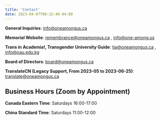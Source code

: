 ```yaml
---
title: 'Contact'
date: 2023-04-07T00:32:40-04:00
---
```


**General Inquiries**:  [info@oneamongus.ca](mailto:info@oneamongus.ca)

**Memorial Website**: [remembrance@oneamongus.ca](mailto:remembrance@oneamongus.ca) , [info@one-among.us](mailto:info@one-among.us)

**Trans in Academia!, Transgender University Guide**: [tia@oneamongus.ca](mailto:tia@oneamongus.ca) , [info@oau.edu.kg](mailto:info@oau.edu.kg)

**Board of Directors**: [board@oneamongus.ca](mailto:board@oneamongus.ca)

**TranslateCN (Legacy Support, From 2023-05 to 2023-06-25)**: [translate@oneamongus.ca](mailto:translate@oneamongus.ca)

## Business Hours (Zoom by Appointment)

**Canada Eastern Time**: Saturdays 16:00-17:00

**China Standard Time**: Saturdays 11:00-12:00

